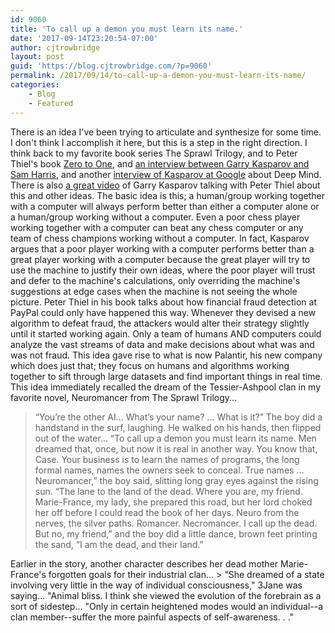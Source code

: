 ```yaml
---
id: 9060
title: 'To call up a demon you must learn its name.'
date: '2017-09-14T23:20:54-07:00'
author: cjtrowbridge
layout: post
guid: 'https://blog.cjtrowbridge.com/?p=9060'
permalink: /2017/09/14/to-call-up-a-demon-you-must-learn-its-name/
categories:
    - Blog
    - Featured
---
```


There is an idea I've been trying to articulate and synthesize for some time. I don't think I accomplish it here, but this is a step in the right direction. I think back to my favorite book series The Sprawl Trilogy, and to Peter Thiel's book [Zero to One](https://blog.cjtrowbridge.com/2016/12/18/zero-to-one-by-peter-thiel/), and [an interview between Garry Kasparov and Sam Harris](https://www.youtube.com/watch?v=fiyBJeNBIIA), and another [interview of Kasparov at Google](https://www.youtube.com/watch?v=zhkTHkIZJEc) about Deep Mind. There is also [a great video](https://www.youtube.com/watch?v=9rOvEPYNEsc) of Garry Kasparov talking with Peter Thiel about this and other ideas. The basic idea is this; a human/group working together with a computer will always perform better than either a computer alone or a human/group working without a computer. Even a poor chess player working together with a computer can beat any chess computer or any team of chess champions working without a computer. In fact, Kasparov argues that a poor player working with a computer performs better than a great player working with a computer because the great player will try to use the machine to justify their own ideas, where the poor player will trust and defer to the machine's calculations, only overriding the machine's suggestions at edge cases when the machine is not seeing the whole picture. Peter Thiel in his book talks about how financial fraud detection at PayPal could only have happened this way. Whenever they devised a new algorithm to defeat fraud, the attackers would alter their strategy slightly until it started working again. Only a team of humans AND computers could analyze the vast streams of data and make decisions about what was and was not fraud. This idea gave rise to what is now Palantir, his new company which does just that; they focus on humans and algorithms working together to sift through large datasets and find important things in real time. This idea immediately recalled the dream of the Tessier-Ashpool clan in my favorite novel, Neuromancer from The Sprawl Trilogy...

> “You’re the other AI... What’s your name? ... What is it?” The boy did a handstand in the surf, laughing. He walked on his hands, then flipped out of the water... “To call up a demon you must learn its name. Men dreamed that, once, but now it is real in another way. You know that, Case. Your business is to learn the names of programs, the long formal names, names the owners seek to conceal. True names ... Neuromancer,” the boy said, slitting long gray eyes against the rising sun. “The lane to the land of the dead. Where you are, my friend. Marie-France, my lady, she prepared this road, but her lord choked her off before I could read the book of her days. Neuro from the nerves, the silver paths. Romancer. Necromancer. I call up the dead. But no, my friend,” and the boy did a little dance, brown feet printing the sand, “I am the dead, and their land.”

Earlier in the story, another character describes her dead mother Marie-France's forgotten goals for their industrial clan... > "She dreamed of a state involving very little in the way of individual consciousness," 3Jane was saying... "Animal bliss. I think she viewed the evolution of the forebrain as a sort of sidestep... "Only in certain heightened modes would an individual--a clan member--suffer the more painful aspects of self-awareness. . ."